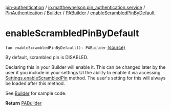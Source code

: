 [pin-authentication](../../../../index.md) / [io.matthewnelson.pin_authentication.service](../../../index.md) / [PinAuthentication](../../index.md) / [Builder](../index.md) / [PABuilder](index.md) / [enableScrambledPinByDefault](./enable-scrambled-pin-by-default.md)

# enableScrambledPinByDefault

`fun enableScrambledPinByDefault(): PABuilder` [(source)](https://github.com/05nelsonm/pin-authentication/blob/master/pin-authentication/src/main/java/io/matthewnelson/pin_authentication/service/PinAuthentication.kt#L204)

By default, scrambled pin is DISABLED.

Declaring this in your Builder will enable it. This can be changed later by the
user if you include in your settings UI the ability to enable it via accessing
[Settings.enableScrambledPin](../../-settings/enable-scrambled-pin.md) method. The user's setting for this will always
be loaded after this method.

See [Builder](../index.md) for sample code.

**Return**
[PABuilder](index.md)

